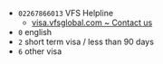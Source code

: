 - `02267866013` VFS Helpline
  - [visa.vfsglobal.com ~ Contact us](https://visa.vfsglobal.com/ind/en/deu/contact-us)
- `0` english
- `2` short term visa / less than 90 days
- `6` other visa

